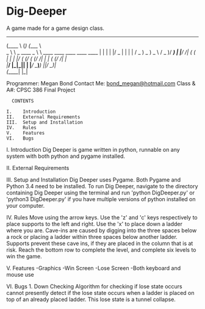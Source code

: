 # Dig-Deeper
A game made for a game design class.

 _____   _          _____                               
(____ \ (_)        (____ \                              
 _   \ \ _  ____    _   \ \ ____ ____ ____   ____  ____ 
| |   | | |/ _  |  | |   | / _  ) _  )  _ \ / _  )/ ___)
| |__/ /| ( ( | |  | |__/ ( (/ ( (/ /| | | ( (/ /| |    
|_____/ |_|\_|| |  |_____/ \____)____) ||_/ \____)_|    
          (_____|                    |_|                

Programmer: Megan Bond
Contact Me: bond_megan@hotmail.com
Class & A#: CPSC 386 Final Project


	  CONTENTS

    I.    Introduction
    II.   External Requirements
    III.  Setup and Installation
    IV.   Rules
    V.    Features
    VI.   Bugs

I.   Introduction
     Dig Deeper is game written in python, runnable on any system with both python and pygame installed.

II.  External Requirements
     

III. Setup and Installation
     Dig Deeper uses Pygame. Both Pygame and Python 3.4 need to be installed. To run Dig Deeper, navigate to the directory containing Dig Deeper using the terminal and run 'python DigDeeper.py' or 'python3 DigDeeper.py' if you have multiple versions of python installed on your computer.
     

IV.  Rules
     Move using the arrow keys. Use the 'z' and 'c' keys respectively to place supports to the left and right. Use the 'x' to place down a ladder where you are. Cave-ins are caused by digging into the three spaces below a rock or placing a ladder within three spaces below another ladder. Supports prevent these cave ins, if they are placed in the column that is at risk. Reach the bottom row to complete the level, and complete six levels to win the game.

V.   Features
     -Graphics
     -Win Screen
     -Lose Screen
     -Both keyboard and mouse use

VI.  Bugs
     1. Down Checking
        Algorithm for checking if lose state occurs cannot presently detect
        if the lose state occurs when a ladder is placed on top of an already
        placed ladder. This lose state is a tunnel collapse.

     
